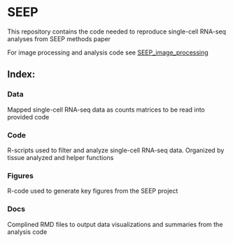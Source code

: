 # SEEP
This repository contains the code needed to reproduce single-cell RNA-seq analyses from SEEP methods paper

For image processing and analysis code see [SEEP_image_processing](https://github.com/davidbmorse/SEEP_image_processing)

## Index:
### Data
Mapped single-cell RNA-seq data as counts matrices to be read into provided code
### Code
R-scripts used to filter and analyze single-cell RNA-seq data. Organized by tissue analyzed and helper functions
### Figures
R-code used to generate key figures from the SEEP project
### Docs
Complined RMD files to output data visualizations and summaries from the analysis code
